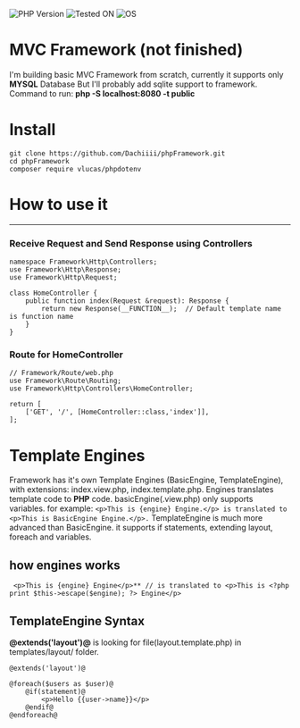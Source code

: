 ![PHP Version](https://img.shields.io/badge/php-8.3.4-blue)
![Tested ON](https://img.shields.io/badge/Tested%20On-Ubuntu-yellow)
![OS](https://img.shields.io/badge/OS-Ubuntu-orange/#icon=Linux)

# MVC Framework (not finished)

I'm building basic MVC Framework from scratch, currently it supports only **MYSQL** Database But I'll probably add sqlite support to framework.
Command to run: **php -S localhost:8080 -t public**

# Install
```
git clone https://github.com/Dachiiii/phpFramework.git
cd phpFramework
composer require vlucas/phpdotenv
```
# How to use it

***
### Receive Request and Send Response using Controllers
```
namespace Framework\Http\Controllers;
use Framework\Http\Response;
use Framework\Http\Request;

class HomeController {
    public function index(Request &request): Response {
        return new Response(__FUNCTION__);  // Default template name is function name
    }
}
```
### Route for HomeController
```
// Framework/Route/web.php
use Framework\Route\Routing;
use Framework\Http\Controllers\HomeController;

return [
	['GET', '/', [HomeController::class,'index']],
];
```
# Template Engines
Framework has it's own Template Engines (BasicEngine, TemplateEngine), with extensions: index.view.php, index.template.php.
Engines translates template code to **PHP** code.
basicEngine(.view.php) only supports variables. for example: ```<p>This is {engine} Engine.</p> is translated to <p>This is BasicEngine Engine.</p>.```
TemplateEngine is much more advanced than BasicEngine. it supports if statements, extending layout, foreach and variables.
## how engines works
```
 <p>This is {engine} Engine</p>** // is translated to <p>This is <?php print $this->escape($engine); ?> Engine</p>
```
## TemplateEngine Syntax
**@extends('layout')@** is looking for file(layout.template.php) in templates/layout/ folder.
```
@extends('layout')@

@foreach($users as $user)@
	@if(statement)@
		<p>Hello {{user->name}}</p>
	@endif@
@endforeach@
```
